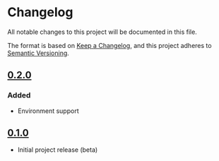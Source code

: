 # Changelog

All notable changes to this project will be documented in this file.

The format is based on [Keep a Changelog](https://keepachangelog.com/en/1.0.0/),
and this project adheres to [Semantic Versioning](https://semver.org/spec/v2.0.0.html).

## [0.2.0]

### Added

- Environment support

## [0.1.0]

- Initial project release (beta)

[0.2.0]: https://github.com/automation64/sysden64/compare/0.1.0...0.2.0
[0.1.0]: https://github.com/automation64/sysden64/releases/tag/0.1.0
